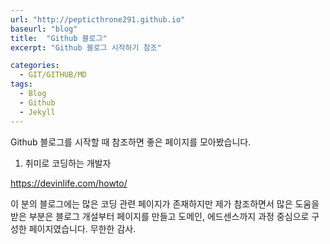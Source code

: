 ```yaml
---
url: "http://pepticthrone291.github.io"
baseurl: "blog"
title:  "Github 블로그"
excerpt: "Github 블로그 시작하기 참조"

categories:
  - GIT/GITHUB/MD
tags:
  - Blog
  - Github
  - Jekyll
---
```

Github 블로그를 시작할 때 참조하면 좋은 페이지를 모아봤습니다.

1. 취미로 코딩하는 개발자

https://devinlife.com/howto/

이 분의 블로그에는 많은 코딩 관련 페이지가 존재하지만 제가 참조하면서 많은 도움을 받은 부분은 블로그 개설부터 페이지를 만들고 도메인, 에드센스까지 과정 중심으로 구성한 페이지였습니다. 무한한 감사.


